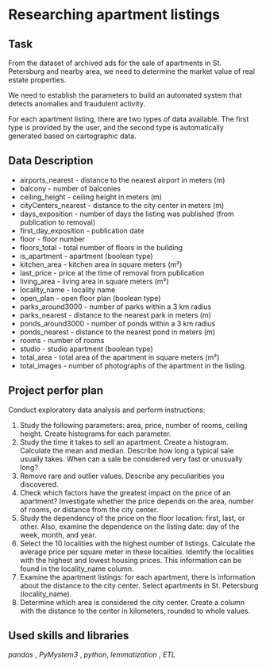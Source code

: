 # Researching apartment listings

## Task

From the dataset of archived ads for the sale of apartments in St. Petersburg and nearby area, we need to determine the market value of real estate properties. 

We need to establish the parameters to build an automated system that detects anomalies and fraudulent activity.

For each apartment listing, there are two types of data available. The first type is provided by the user, and the second type is automatically generated based on cartographic data.  


## Data Description

- airports_nearest - distance to the nearest airport in meters (m)
- balcony - number of balconies
- ceiling_height - ceiling height in meters (m)
- cityCenters_nearest - distance to the city center in meters (m)
- days_exposition - number of days the listing was published (from publication to removal)
- first_day_exposition - publication date
- floor - floor number
- floors_total - total number of floors in the building
- is_apartment - apartment (boolean type)
- kitchen_area - kitchen area in square meters (m²)
- last_price - price at the time of removal from publication
- living_area - living area in square meters (m²)
- locality_name - locality name
- open_plan - open floor plan (boolean type)
- parks_around3000 - number of parks within a 3 km radius
- parks_nearest - distance to the nearest park in meters (m)
- ponds_around3000 - number of ponds within a 3 km radius
- ponds_nearest - distance to the nearest pond in meters (m)
- rooms - number of rooms
- studio - studio apartment (boolean type)
- total_area - total area of the apartment in square meters (m²)
- total_images - number of photographs of the apartment in the listing.

## Project perfor plan
Conduct exploratory data analysis and perform instructions:

1) Study the following parameters: area, price, number of rooms, ceiling height. Create histograms for each parameter.
2) Study the time it takes to sell an apartment. Create a histogram. Calculate the mean and median. Describe how long a typical sale usually takes. When can a sale be considered very fast or unusually long?
3) Remove rare and outlier values. Describe any peculiarities you discovered.
4) Check which factors have the greatest impact on the price of an apartment? Investigate whether the price depends on the area, number of rooms, or distance from the city center.
5) Study the dependency of the price on the floor location: first, last, or other. Also, examine the dependence on the listing date: day of the week, month, and year.
6) Select the 10 localities with the highest number of listings. Calculate the average price per square meter in these localities. Identify the localities with the highest and lowest housing prices. This information can be found in the locality_name column.
7) Examine the apartment listings: for each apartment, there is information about the distance to the city center. Select apartments in St. Petersburg (locality_name).
8) Determine which area is considered the city center. Create a column with the distance to the center in kilometers, rounded to whole values.

## Used skills and libraries
*pandas* , *PyMystem3* , *python*, *lemmatization* , *ETL* 

